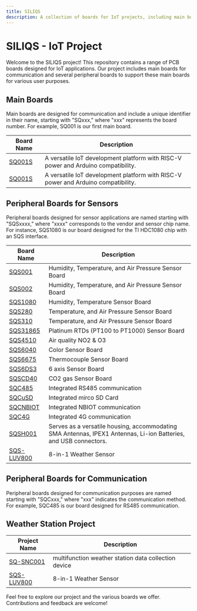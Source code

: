 ```yaml
---
title: SILIQS 
description: A collection of boards for IoT projects, including main boards with communication capabilities and various peripheral boards.
---
```


# SILIQS - IoT Project

Welcome to the SILIQS project! This repository contains a range of PCB boards designed for IoT applications. Our project includes main boards for communication and several peripheral boards to support these main boards for various user purposes.

## Main Boards

Main boards are designed for communication and include a unique identifier in their name, starting with "SQxxx," where "xxx" represents the board number. For example, SQ001 is our first main board.

| Board Name       | Description                                 |
| ---------------- | ------------------------------------------- |
| [SQ001S](./sq001s/readme.md) | A versatile IoT development platform with RISC-V power and Arduino compatibility. |
| [SQ001S](./sq001s/readme.md) | A versatile IoT development platform with RISC-V power and Arduino compatibility. |

## Peripheral Boards for Sensors

Peripheral boards designed for sensor applications are named starting with "SQSxxxx," where "xxxx" corresponds to the vendor and sensor chip name. For instance, SQS1080 is our board designed for the TI HDC1080 chip with an SQS interface.

| Board Name       | Description                                 |
| ---------------- | ------------------------------------------- |
| [SQS001](./sqs001/readme.md) | Humidity, Temperature, and Air Pressure Sensor Board |
| [SQS002](./sqs002/readme.md) | Humidity, Temperature, and Air Pressure Sensor Board |
| [SQS1080](./sqs1080/readme.md) | Humidity, Temperature Sensor Board |
| [SQS280](./sqs280/readme.md) | Temperature, and Air Pressure Sensor Board |
| [SQS310](./sqs310/readme.md) | Temperature, and Air Pressure Sensor Board |
| [SQS31865](./sqs31865/readme.md) | Platinum RTDs (PT100 to PT1000) Sensor Board |
| [SQS4510](./sqs4510/readme.md) | Air quality NO2 & O3 |
| [SQS6040](./sqs6040/readme.md) | Color Sensor Board |
| [SQS6675](./sqs6675/readme.md) | Thermocouple Sensor Board |
| [SQS6DS3](./sqs6ds3/readme.md) | 6 axis Sensor Board  |
| [SQSCD40](./sqscd40/readme.md) | CO2 gas Sensor Board |
| [SQC485](./sqc485/readme.md) | Integrated RS485 communication |
| [SQCuSD](./sqcusd/readme.md) | Integrated mirco SD Card |
| [SQCNBIOT](./sqcnbiot/readme.md) | Integrated NBIOT communication |
| [SQC4G](./sqc4g/readme.md) | Integrated 4G communication |
| [SQSH001](./sqsh001/readme.md) | Serves as a versatile housing, accommodating SMA Antennas, IPEX1 Antennas, Li-ion Batteries, and USB connectors. |
| [SQS-LUV800](./sqs-luv800/readme.md) | 8-in-1 Weather Sensor |

## Peripheral Boards for Communication

Peripheral boards designed for communication purposes are named starting with "SQCxxx," where "xxx" indicates the communication method. For example, SQC485 is our board designed for RS485 communication.

## Weather Station Project

| Project Name       | Description                                 |
| ---------------- | ------------------------------------------- |
| [SQ-SNC001](./sqsnc001/readme.md) | multifunction weather station data collection device |
| [SQS-LUV800](./sqs-luv800/readme.md) | 8-in-1 Weather Sensor |

Feel free to explore our project and the various boards we offer. Contributions and feedback are welcome!
